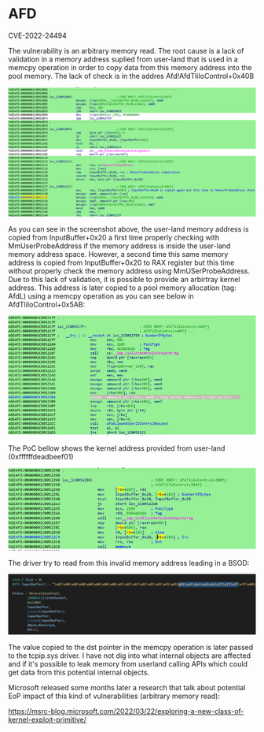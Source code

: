 # AFD
CVE-2022-24494

The vulnerability is an arbitrary memory read. The root cause is a lack of validation in a memory address suplied from user-land that is used in a memcpy operation in order to copy data from this memory address into the pool memory.
The lack of check is in the addres Afd!AfdTliIoControl+0x40B

![Image](/images/img1.png)

As you can see in the screenshot above, the user-land memory address is copied from InputBuffer+0x20 a first time properly checking with MmUserProbeAddress if the memory address is inside the user-land memory address space. However, a second time this same memory address is copied from InputBuffer+0x20 to RAX register but this time without properly check the memory address using MmUSerProbeAddress. Due to this lack of validation, it is possible to provide an arbirtray kernel address.
This address is later copied to a pool memory allocation (tag: AfdL) using a memcpy operation as you can see below in AfdTliIoControl+0x5AB:

![Image](/images/img2.png)

The PoC bellow shows the kernel address provided from user-land (0xffffffdeadbeef01)

![Image](/images/img3.png)

The driver try to read from this invalid memory address leading in a BSOD:

![Image](/images/img4.png)

The value copied to the dst pointer in the memcpy operation is later passed to the tcpip.sys driver. I have not dig into what internal objects are affected and if it's possible to leak memory from userland calling APIs which could get data from this potential internal objects.

Microsoft released some months later a research that talk about potential EoP impact of this kind of vulnerabilities (arbitrary memory read):

https://msrc-blog.microsoft.com/2022/03/22/exploring-a-new-class-of-kernel-exploit-primitive/

